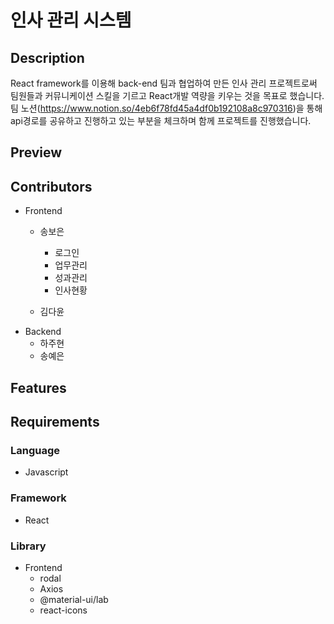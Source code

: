 # 인사 관리 시스템

## Description

React framework를 이용해 back-end 팀과 협업하여 만든 인사 관리 프로젝트로써 팀원들과 커뮤니케이션 스킬을 기르고 React개발 역량을 키우는 것을 목표로 했습니다.
팀 노션(https://www.notion.so/4eb6f78fd45a4df0b192108a8c970316)을 통해 api경로를 공유하고 진행하고 있는 부분을 체크하며 함께 프로젝트를 진행했습니다.

## Preview


## Contributors
- Frontend
  - 송보은
    - 로그인
    - 업무관리
    - 성과관리
    - 인사현황
    
  - 김다윤
- Backend
  - 하주현
  - 송예은

## Features



## Requirements

### Language
- Javascript
  
### Framework
- React
  
### Library
- Frontend
  - rodal
  - Axios
  - @material-ui/lab
  - react-icons



